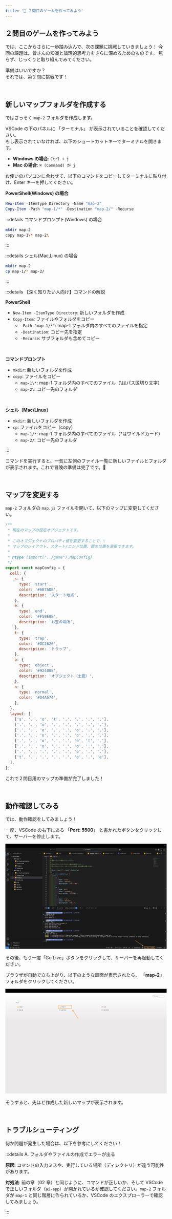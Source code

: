 ```yaml
---
title: '🩵 ２問目のゲームを作ってみよう'
---
```


## ２問目のゲームを作ってみよう

では、ここからさらに一歩踏み込んで、次の課題に挑戦していきましょう！
今回の課題は、皆さんの知識と論理的思考力をさらに深めるためのものです。
焦らず、じっくりと取り組んでみてください。

準備はいいですか？\
それでは、第２問に挑戦です！

<br />

## 新しいマップフォルダを作成する

ではさっそく `map-2` フォルダを作成します。

VSCode の下のパネルに 「ターミナル」 が表示されていることを確認してください。\
もし表示されていなければ、以下のショートカットキーでターミナルを開きます。

- **Windows の場合**: `Ctrl + j`
- **Mac の場合**: `⌘ (Command) が j`

お使いのパソコンに合わせて、以下のコマンドをコピーしてターミナルに貼り付け、Enter キーを押してください。

**PowerShell(Windows) の場合**

```powershell
New-Item -ItemType Directory -Name "map-2"
Copy-Item -Path "map-1/*" -Destination "map-2/" -Recurse
```

:::details コマンドプロンプト(Windows) の場合

```bash
mkdir map-2
copy map-1\* map-2\
```

:::

:::details シェル(Mac,Linux) の場合

```bash
mkdir map-2
cp map-1/* map-2/
```

:::

:::details 【深く知りたい人向け】コマンドの解説

**PowerShell**

- `New-Item -ItemType Directory`: 新しいフォルダを作成
- `Copy-Item`: ファイルやフォルダをコピー
  - `-Path "map-1/*"`: map-1 フォルダ内のすべてのファイルを指定
  - `-Destination`: コピー先を指定
  - `-Recurse`: サブフォルダも含めてコピー

<br />

**コマンドプロンプト**

- `mkdir`: 新しいフォルダを作成
- `copy`: ファイルをコピー
  - `map-1\*`: map-1 フォルダ内のすべてのファイル（\はパス区切り文字）
  - `map-2\`: コピー先のフォルダ

<br />

**シェル（Mac/Linux）**

- `mkdir`: 新しいフォルダを作成
- `cp`: ファイルをコピー（copy）
  - `map-1/*`: map-1 フォルダ内のすべてのファイル（\*はワイルドカード）
  - `map-2/`: コピー先のフォルダ

:::

コマンドを実行すると、一気に左側のファイル一覧に新しいファイルとフォルダが表示されます。これで冒険の準備は完了です。🎉

<br />

## マップを変更する

`map-2` フォルダの `map.js` ファイルを開いて、以下のマップに変更してください。

```javascript
/**
 * 現在のマップの設定オブジェクトです。
 *
 * このオブジェクトのプロパティ値を変更することで、\
 * マップのレイアウト、スタート/エンド位置、罠の位置を変更できます。
 *
 * @type {import("../game").MapConfig}
 */
export const mapConfig = {
  cell: {
    s: {
      type: 'start',
      color: '#6B7ADB',
      description: 'スタート地点',
    },
    e: {
      type: 'end',
      color: '#F59E0B',
      description: 'お宝の場所',
    },
    t: {
      type: 'trap',
      color: '#DC2626',
      description: 'トラップ',
    },
    o: {
      type: 'object',
      color: '#92400E',
      description: 'オブジェクト（土管）',
    },
    n: {
      type: 'normal',
      color: '#D4A574',
    },
  },
  layout: [
    ['s', '.', 'o', 't', '.', '.', '.', '.'],
    ['.', '.', 'o', '.', '.', '.', '.', '.'],
    ['.', '.', 'o', '.', '.', 'o', '.', '.'],
    ['.', '.', 'o', '.', '.', 'o', '.', '.'],
    ['.', '.', 'o', '.', '.', 'o', 't', '.'],
    ['.', '.', 'o', '.', '.', 'o', '.', '.'],
    ['.', '.', '.', '.', '.', 'o', '.', '.'],
    ['t', '.', '.', '.', '.', 'o', '.', 'e'],
  ],
};
```

これで２問目用のマップの準備が完了しました！

<br />

## 動作確認してみる

では、動作確認をしてみましょう！

一度、VSCode の右下にある **「Port: 5500」** と書かれたボタンをクリックして、サーバーを停止します。

![Go Live を停止する](/images/nagoya-ai-event-2025-programming-workshop/09_2nd-game-setup/01_go-live-button-restart-guide.png)

その後、もう一度「Go Live」ボタンをクリックして、サーバーを再起動してください。

ブラウザが自動で立ち上がり、以下のような画面が表示されたら、 **「map-2」** フォルダをクリックしてください。

![map-2 を選択する](/images/nagoya-ai-event-2025-programming-workshop/09_2nd-game-setup/02_go-live-browser-file-list.png)

そうすると、先ほど作成した新しいマップが表示されます。

<br />

## トラブルシューティング

何か問題が発生した場合は、以下を参考にしてください！

:::details A. フォルダやファイルの作成でエラーが出る

**原因**: コマンドの入力ミスや、実行している場所（ディレクトリ）が違う可能性があります。

**対処法**: 前の章（02 章）と同じように、コマンドが正しいか、そして VSCode で正しいフォルダ（`ai-app`）が開かれているか確認してください。`map-2` フォルダが `map-1` と同じ階層に作られているか、VSCode のエクスプローラーで確認してみましょう。

:::
